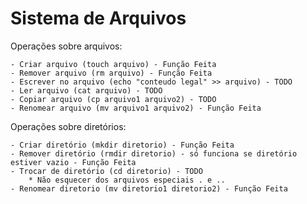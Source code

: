 # Sistema de Arquivos
 
Operações sobre arquivos:

    - Criar arquivo (touch arquivo) - Função Feita
    - Remover arquivo (rm arquivo) - Função Feita
    - Escrever no arquivo (echo "conteudo legal" >> arquivo) - TODO
    - Ler arquivo (cat arquivo) - TODO
    - Copiar arquivo (cp arquivo1 arquivo2) - TODO
    - Renomear arquivo (mv arquivo1 arquivo2) - Função Feita

Operações sobre diretórios:

    - Criar diretório (mkdir diretorio) - Função Feita
    - Remover diretório (rmdir diretorio) - só funciona se diretório estiver vazio - Função Feita
    - Trocar de diretório (cd diretorio) - TODO
        * Não esquecer dos arquivos especiais . e .. 
    - Renomear diretorio (mv diretorio1 diretorio2) - Função Feita
